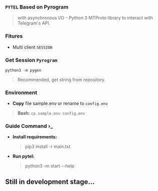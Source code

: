 ### `PYTEL` Based on Pyrogram
> with asynchronous I/O - Python 3 MTProto library to interact with Telegram's API.

### Fitures
  * Multi client `SESSION`

### Get Session `Pyrogram`
    python3 -m pygen
   > Recommended, get string from repository.

### Environment
  * <b>Copy</b> file sample.env or rename to `config.env`
  > <b>Bash:</b>  `cp sample.env config.env`

### Guide Command ›_
  * <strong>Install requirements:</strong>
    > pip3 install -r main.txt
  * <strong>Run pytel:</strong>
    > python3 -m start --help


## Still in development stage...
